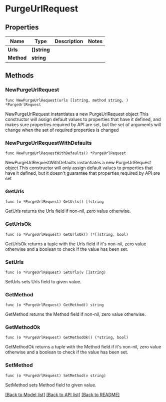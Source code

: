 # PurgeUrlRequest

## Properties

Name | Type | Description | Notes
------------ | ------------- | ------------- | -------------
**Urls** | **[]string** |  | 
**Method** | **string** |  | 

## Methods

### NewPurgeUrlRequest

`func NewPurgeUrlRequest(urls []string, method string, ) *PurgeUrlRequest`

NewPurgeUrlRequest instantiates a new PurgeUrlRequest object
This constructor will assign default values to properties that have it defined,
and makes sure properties required by API are set, but the set of arguments
will change when the set of required properties is changed

### NewPurgeUrlRequestWithDefaults

`func NewPurgeUrlRequestWithDefaults() *PurgeUrlRequest`

NewPurgeUrlRequestWithDefaults instantiates a new PurgeUrlRequest object
This constructor will only assign default values to properties that have it defined,
but it doesn't guarantee that properties required by API are set

### GetUrls

`func (o *PurgeUrlRequest) GetUrls() []string`

GetUrls returns the Urls field if non-nil, zero value otherwise.

### GetUrlsOk

`func (o *PurgeUrlRequest) GetUrlsOk() (*[]string, bool)`

GetUrlsOk returns a tuple with the Urls field if it's non-nil, zero value otherwise
and a boolean to check if the value has been set.

### SetUrls

`func (o *PurgeUrlRequest) SetUrls(v []string)`

SetUrls sets Urls field to given value.


### GetMethod

`func (o *PurgeUrlRequest) GetMethod() string`

GetMethod returns the Method field if non-nil, zero value otherwise.

### GetMethodOk

`func (o *PurgeUrlRequest) GetMethodOk() (*string, bool)`

GetMethodOk returns a tuple with the Method field if it's non-nil, zero value otherwise
and a boolean to check if the value has been set.

### SetMethod

`func (o *PurgeUrlRequest) SetMethod(v string)`

SetMethod sets Method field to given value.



[[Back to Model list]](../README.md#documentation-for-models) [[Back to API list]](../README.md#documentation-for-api-endpoints) [[Back to README]](../README.md)


